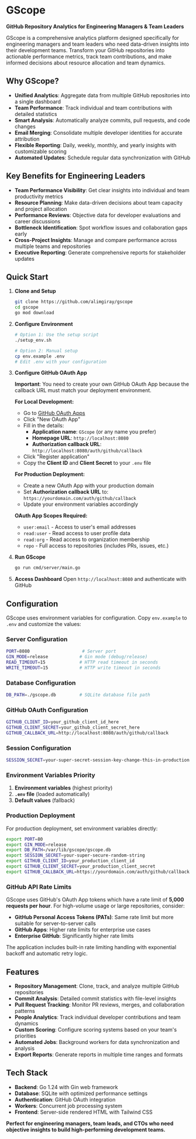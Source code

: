 # GScope

**GitHub Repository Analytics for Engineering Managers & Team Leaders**

GScope is a comprehensive analytics platform designed specifically for engineering managers and team leaders who need data-driven insights into their development teams. Transform your GitHub repositories into actionable performance metrics, track team contributions, and make informed decisions about resource allocation and team dynamics.

## Why GScope?

- **Unified Analytics**: Aggregate data from multiple GitHub repositories into a single dashboard
- **Team Performance**: Track individual and team contributions with detailed statistics
- **Smart Analysis**: Automatically analyze commits, pull requests, and code changes
- **Email Merging**: Consolidate multiple developer identities for accurate attribution
- **Flexible Reporting**: Daily, weekly, monthly, and yearly insights with customizable scoring
- **Automated Updates**: Schedule regular data synchronization with GitHub

## Key Benefits for Engineering Leaders

- **Team Performance Visibility**: Get clear insights into individual and team productivity metrics
- **Resource Planning**: Make data-driven decisions about team capacity and project allocation
- **Performance Reviews**: Objective data for developer evaluations and career discussions
- **Bottleneck Identification**: Spot workflow issues and collaboration gaps early
- **Cross-Project Insights**: Manage and compare performance across multiple teams and repositories
- **Executive Reporting**: Generate comprehensive reports for stakeholder updates

## Quick Start

1. **Clone and Setup**
   ```bash
   git clone https://github.com/alimgiray/gscope
   cd gscope
   go mod download
   ```

2. **Configure Environment**
   ```bash
   # Option 1: Use the setup script
   ./setup_env.sh
   
   # Option 2: Manual setup
   cp env.example .env
   # Edit .env with your configuration
   ```

3. **Configure GitHub OAuth App**
   
   **Important**: You need to create your own GitHub OAuth App because the callback URL must match your deployment environment.
   
   **For Local Development:**
   - Go to [GitHub OAuth Apps](https://github.com/settings/developers)
   - Click "New OAuth App"
   - Fill in the details:
     - **Application name**: `GScope` (or any name you prefer)
     - **Homepage URL**: `http://localhost:8080`
     - **Authorization callback URL**: `http://localhost:8080/auth/github/callback`
   - Click "Register application"
   - Copy the **Client ID** and **Client Secret** to your `.env` file
   
   **For Production Deployment:**
   - Create a new OAuth App with your production domain
   - Set **Authorization callback URL** to: `https://yourdomain.com/auth/github/callback`
   - Update your environment variables accordingly
   
   **OAuth App Scopes Required:**
   - `user:email` - Access to user's email addresses
   - `read:user` - Read access to user profile data  
   - `read:org` - Read access to organization membership
   - `repo` - Full access to repositories (includes PRs, issues, etc.)

4. **Run GScope**
   ```bash
   go run cmd/server/main.go
   ```

5. **Access Dashboard**
   Open `http://localhost:8080` and authenticate with GitHub

## Configuration

GScope uses environment variables for configuration. Copy `env.example` to `.env` and customize the values:

### Server Configuration
```bash
PORT=8080                    # Server port
GIN_MODE=release            # Gin mode (debug/release)
READ_TIMEOUT=15             # HTTP read timeout in seconds
WRITE_TIMEOUT=15            # HTTP write timeout in seconds
```

### Database Configuration
```bash
DB_PATH=./gscope.db         # SQLite database file path
```

### GitHub OAuth Configuration
```bash
GITHUB_CLIENT_ID=your_github_client_id_here
GITHUB_CLIENT_SECRET=your_github_client_secret_here
GITHUB_CALLBACK_URL=http://localhost:8080/auth/github/callback
```

### Session Configuration
```bash
SESSION_SECRET=your-super-secret-session-key-change-this-in-production
```

### Environment Variables Priority
1. **Environment variables** (highest priority)
2. **`.env` file** (loaded automatically)
3. **Default values** (fallback)

### Production Deployment
For production deployment, set environment variables directly:
```bash
export PORT=80
export GIN_MODE=release
export DB_PATH=/var/lib/gscope/gscope.db
export SESSION_SECRET=your-super-secure-random-string
export GITHUB_CLIENT_ID=your_production_client_id
export GITHUB_CLIENT_SECRET=your_production_client_secret
export GITHUB_CALLBACK_URL=https://yourdomain.com/auth/github/callback
```

### GitHub API Rate Limits
GScope uses GitHub's OAuth App tokens which have a rate limit of **5,000 requests per hour**. For high-volume usage or large repositories, consider:

- **GitHub Personal Access Tokens (PATs)**: Same rate limit but more suitable for server-to-server calls
- **GitHub Apps**: Higher rate limits for enterprise use cases
- **Enterprise GitHub**: Significantly higher rate limits

The application includes built-in rate limiting handling with exponential backoff and automatic retry logic.

## Features

- **Repository Management**: Clone, track, and analyze multiple GitHub repositories
- **Commit Analysis**: Detailed commit statistics with file-level insights
- **Pull Request Tracking**: Monitor PR reviews, merges, and collaboration patterns
- **People Analytics**: Track individual developer contributions and team dynamics
- **Custom Scoring**: Configure scoring systems based on your team's priorities
- **Automated Jobs**: Background workers for data synchronization and analysis
- **Export Reports**: Generate reports in multiple time ranges and formats

## Tech Stack

- **Backend**: Go 1.24 with Gin web framework
- **Database**: SQLite with optimized performance settings
- **Authentication**: GitHub OAuth integration
- **Workers**: Concurrent job processing system
- **Frontend**: Server-side rendered HTML with Tailwind CSS

**Perfect for engineering managers, team leads, and CTOs who need objective insights to build high-performing development teams.**